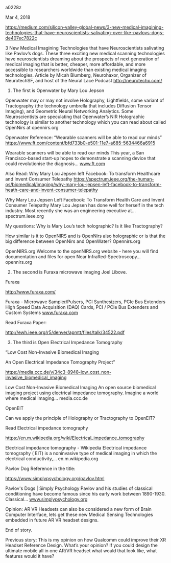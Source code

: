 a0228z

Mar 4, 2018

https://medium.com/silicon-valley-global-news/3-new-medical-imagining-technologies-that-have-neuroscientists-salivating-over-like-pavlovs-dogs-de407ec7822c

3 New Medical Imagining Technologies that have Neuroscientists salivating like Pavlov’s dogs.
These three exciting new medical scanning technologies have neuroscientists dreaming about the prospects of next generation of medical imaging that is better, cheaper, more affordable, and more accessible to researchers worldwide than existing medical imaging technologies.
Article by Micah Blumberg, Neurohaxor, Organizer of NeurotechSF, and host of the Neural Lace Podcast http://neurotechx.com/

1. The first is Openwater by Mary Lou Jepson

Openwater may or may not involve Holography, Lightfields, some variant of Tractography (the technology umbrella that includes Diffusion Tensor Imaging), and Geometric Neural Networking Analytics. Some Neuroscientists are speculating that Openwater’s NIR Holographic technology is similar to another technology which you can read about called OpenNirs at opennirs.org





Openwater Reference: “Wearable scanners will be able to read our minds” https://www.ft.com/content/bfd733b0-e501-11e7-a685-5634466a6915

Wearable scanners will be able to read our minds
This year, a San Francisco-based start-up hopes to demonstrate a scanning device that could revolutionise the diagnosis…
www.ft.com

Also Read: Why Mary Lou Jepsen left Facebook: To transform Healthcare and Invent Consumer Telepathy https://spectrum.ieee.org/the-human-os/biomedical/imaging/why-mary-lou-jepsen-left-facebook-to-transform-heath-care-and-invent-consumer-telepathy

Why Mary Lou Jepsen Left Facebook: To Transform Health Care and Invent Consumer Telepathy
Mary Lou Jepsen has done well for herself in the tech industry. Most recently she was an engineering executive at…
spectrum.ieee.org

My questions: Why is Mary Lou’s tech holographic? Is it like Tractography?

How similar is it to OpenNIRS and is OpenNirs also holographic or is that the big difference between OpenNirs and OpenWater? Opennirs.org

OpenNIRS.org
Welcome to the openNIRS.org website - here you will find documentation and files for open Near InfraRed-Spectroscopy…
opennirs.org


2. The second is Furaxa microwave imaging Joel Libove.

Furaxa

http://www.furaxa.com/

Furaxa - Microwave Sampler/Pulsers, PCI Synthesizers, PCIe Bus Extenders
High Speed Data Acquisition (DAQ) Cards, PCI / PCIe Bus Extenders and Custom Systems
www.furaxa.com



Read Furaxa Paper:

http://ewh.ieee.org/r5/denver/apmtt/files/talk/34522.pdf


3. The third is Open Electrical Impedance Tomography

“Low Cost Non-Invasive Biomedical Imaging

An Open Electrical Impedance Tomography Project”

https://media.ccc.de/v/34c3-8948-low_cost_non-invasive_biomedical_imaging

Low Cost Non-Invasive Biomedical Imaging
An open source biomedical imaging project using electrical impedance tomography. Imagine a world where medical imaging…
media.ccc.de

OpenEIT

Can we apply the principle of Holography or Tractography to OpenEIT?





Read Electrical impedance tomography

https://en.m.wikipedia.org/wiki/Electrical_impedance_tomography

Electrical impedance tomography - Wikipedia
Electrical impedance tomography ( EIT) is a noninvasive type of medical imaging in which the electrical conductivity,…
en.m.wikipedia.org

Pavlov Dog Reference in the title:

https://www.simplypsychology.org/pavlov.html

Pavlov's Dogs | Simply Psychology
Pavlov and his studies of classical conditioning have become famous since his early work between 1890-1930. Classical…
www.simplypsychology.org

Opinion: AR VR Headsets can also be considered a new form of Brain Computer Interface, lets get these new Medical Sensing Technologies embedded in future AR VR headset designs.

End of story.

Previous story: This is my opinion on how Qualcomm could improve their XR Headset Reference Design. What’s your opinion? If you could design the ultimate mobile all in one AR/VR headset what would that look like, what features would it have?
